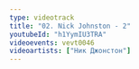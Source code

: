 ```yaml
---
type: videotrack
title: "02. Nick Johnston - 2"
youtubeId: "h1YymIU3TRA"
videoevents: vevt0046
videoartists: ["Ник Джонстон"]
---
```

